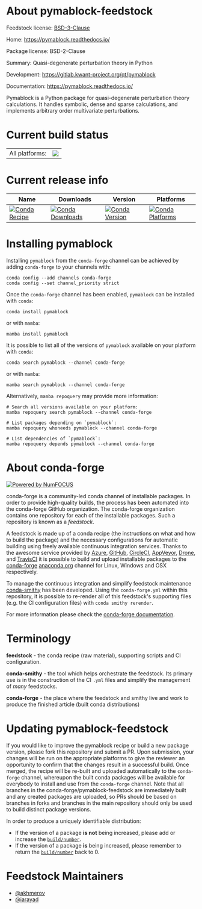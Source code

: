 About pymablock-feedstock
=========================

Feedstock license: [BSD-3-Clause](https://github.com/conda-forge/pymablock-feedstock/blob/main/LICENSE.txt)

Home: https://pymablock.readthedocs.io/

Package license: BSD-2-Clause

Summary: Quasi-degenerate perturbation theory in Python

Development: https://gitlab.kwant-project.org/qt/pymablock

Documentation: https://pymablock.readthedocs.io/

Pymablock is a Python package for quasi-degenerate perturbation theory
calculations. It handles symbolic, dense and sparse calculations, and
implements arbitrary order multivariate perturbations.


Current build status
====================


<table><tr><td>All platforms:</td>
    <td>
      <a href="https://dev.azure.com/conda-forge/feedstock-builds/_build/latest?definitionId=19591&branchName=main">
        <img src="https://dev.azure.com/conda-forge/feedstock-builds/_apis/build/status/pymablock-feedstock?branchName=main">
      </a>
    </td>
  </tr>
</table>

Current release info
====================

| Name | Downloads | Version | Platforms |
| --- | --- | --- | --- |
| [![Conda Recipe](https://img.shields.io/badge/recipe-pymablock-green.svg)](https://anaconda.org/conda-forge/pymablock) | [![Conda Downloads](https://img.shields.io/conda/dn/conda-forge/pymablock.svg)](https://anaconda.org/conda-forge/pymablock) | [![Conda Version](https://img.shields.io/conda/vn/conda-forge/pymablock.svg)](https://anaconda.org/conda-forge/pymablock) | [![Conda Platforms](https://img.shields.io/conda/pn/conda-forge/pymablock.svg)](https://anaconda.org/conda-forge/pymablock) |

Installing pymablock
====================

Installing `pymablock` from the `conda-forge` channel can be achieved by adding `conda-forge` to your channels with:

```
conda config --add channels conda-forge
conda config --set channel_priority strict
```

Once the `conda-forge` channel has been enabled, `pymablock` can be installed with `conda`:

```
conda install pymablock
```

or with `mamba`:

```
mamba install pymablock
```

It is possible to list all of the versions of `pymablock` available on your platform with `conda`:

```
conda search pymablock --channel conda-forge
```

or with `mamba`:

```
mamba search pymablock --channel conda-forge
```

Alternatively, `mamba repoquery` may provide more information:

```
# Search all versions available on your platform:
mamba repoquery search pymablock --channel conda-forge

# List packages depending on `pymablock`:
mamba repoquery whoneeds pymablock --channel conda-forge

# List dependencies of `pymablock`:
mamba repoquery depends pymablock --channel conda-forge
```


About conda-forge
=================

[![Powered by
NumFOCUS](https://img.shields.io/badge/powered%20by-NumFOCUS-orange.svg?style=flat&colorA=E1523D&colorB=007D8A)](https://numfocus.org)

conda-forge is a community-led conda channel of installable packages.
In order to provide high-quality builds, the process has been automated into the
conda-forge GitHub organization. The conda-forge organization contains one repository
for each of the installable packages. Such a repository is known as a *feedstock*.

A feedstock is made up of a conda recipe (the instructions on what and how to build
the package) and the necessary configurations for automatic building using freely
available continuous integration services. Thanks to the awesome service provided by
[Azure](https://azure.microsoft.com/en-us/services/devops/), [GitHub](https://github.com/),
[CircleCI](https://circleci.com/), [AppVeyor](https://www.appveyor.com/),
[Drone](https://cloud.drone.io/welcome), and [TravisCI](https://travis-ci.com/)
it is possible to build and upload installable packages to the
[conda-forge](https://anaconda.org/conda-forge) [anaconda.org](https://anaconda.org/)
channel for Linux, Windows and OSX respectively.

To manage the continuous integration and simplify feedstock maintenance
[conda-smithy](https://github.com/conda-forge/conda-smithy) has been developed.
Using the ``conda-forge.yml`` within this repository, it is possible to re-render all of
this feedstock's supporting files (e.g. the CI configuration files) with ``conda smithy rerender``.

For more information please check the [conda-forge documentation](https://conda-forge.org/docs/).

Terminology
===========

**feedstock** - the conda recipe (raw material), supporting scripts and CI configuration.

**conda-smithy** - the tool which helps orchestrate the feedstock.
                   Its primary use is in the construction of the CI ``.yml`` files
                   and simplify the management of *many* feedstocks.

**conda-forge** - the place where the feedstock and smithy live and work to
                  produce the finished article (built conda distributions)


Updating pymablock-feedstock
============================

If you would like to improve the pymablock recipe or build a new
package version, please fork this repository and submit a PR. Upon submission,
your changes will be run on the appropriate platforms to give the reviewer an
opportunity to confirm that the changes result in a successful build. Once
merged, the recipe will be re-built and uploaded automatically to the
`conda-forge` channel, whereupon the built conda packages will be available for
everybody to install and use from the `conda-forge` channel.
Note that all branches in the conda-forge/pymablock-feedstock are
immediately built and any created packages are uploaded, so PRs should be based
on branches in forks and branches in the main repository should only be used to
build distinct package versions.

In order to produce a uniquely identifiable distribution:
 * If the version of a package **is not** being increased, please add or increase
   the [``build/number``](https://docs.conda.io/projects/conda-build/en/latest/resources/define-metadata.html#build-number-and-string).
 * If the version of a package **is** being increased, please remember to return
   the [``build/number``](https://docs.conda.io/projects/conda-build/en/latest/resources/define-metadata.html#build-number-and-string)
   back to 0.

Feedstock Maintainers
=====================

* [@akhmerov](https://github.com/akhmerov/)
* [@iarayad](https://github.com/iarayad/)

